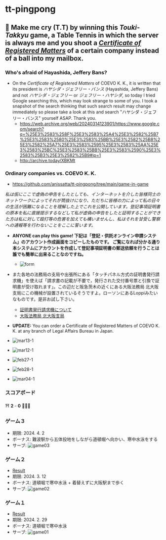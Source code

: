 # tt-pingpong

## :ping_pong: Make me cry (T.T) by winning this *Touki-Takkyu* game, a Table Tennis in which the server is always me and you shoot a [*Certificate of Registered Matters*](https://business-japan.jp/2019/04/28/japan-certificate-of-registered-matters-for-companies/) of a certain company instead of a ball into my mailbox. 

### Who's afraid of Hayashida, Jeffery Bans? 
- On the *Certificate of Registered Matters* of COEVO K. K., it is written that its president is *ハヤシダ・ジェフリー・バンス* (Hayashida, Jeffery Bans) and not *ハヤシダ・ジェフリー* or *ジェフリー・ハヤシダ,* so today I tried Google searching this, which may look strange to some of you.  I took a snapshot of the search thinking that such search result may change immediately so please take a look at this and search "ハヤシダ・ジェフリー・バンス" yourself ASAP.  Thank you.
  - https://web.archive.org/web/20240314123901/https://www.google.com/search?q=%25E3%2583%258F%25E3%2583%25A4%25E3%2582%25B7%25E3%2583%2580%25E3%2583%25BB%25E3%2582%25B8%25E3%2582%25A7%25E3%2583%2595%25E3%2583%25AA%25E3%2583%25BC%25E3%2583%25BB%25E3%2583%2590%25E3%2583%25B3%25E3%2582%25B9#ip=1
  - http://archive.today/XBKMt

### Ordinary companies vs. COEVO K. K. 
- https://github.com/anissatta/tt-pingpong/tree/main/game-in-game

*私は仮にここで虚偽の申告をしたとしても、インターネットを介した皆様同士のネットワークによってそれが筒抜けになり、ただちに皆様の力によって私の日々の生活が困難になることを理解した上でこれを公開しています。登記事項証明書の原本を私に直接提示するなどして私が虚偽の申告をしたと証明することができた方は私に対して殴打等の危害を加えても構いませんし、私はそれを甘受し警察への通報等を行わないことをここに誓います。* 

- **ANYONE can play this game! 下記は「登記・供託オンライン申請システム」のアカウント作成画面をコピーしたものです。 ご覧になれば分かる通り本システムにアカウントを作成して登記事項証明書の郵送依頼を行うことは誰でも簡単に出来ることなのですね。**
  - ![form](form.jpg)
- また各地の法務局の支局や出張所にある「タッチパネル方式の証明書発行請求機」を使えば「請求書の記載が不要で，発行された交付番号票と引換で証明書が受け取れます」。この辺だと阪急茨木の近くにある大阪法務局 北大阪支局にこの機械が設置されているそうですよ。ローソンにあるLoppiみたいなものです。是非お試し下さい。
  - [証明書発行請求機について](https://houmukyoku.moj.go.jp/osaka/static/seikyuuki.pdf)
  - [大阪法務局 北大阪支局](https://houmukyoku.moj.go.jp/osaka/table/shikyokutou/all/kitaosaka.html)

- **UPDATE:** You can order a Certificate of Registered Matters of COEVO K. K. at any branch of Legal Affairs Bureau in Japan.  
- ![mar13-1](mar13-1.jpg)
- ![mar12-1](mar12-1.jpg)
- ![feb27-1](feb27-1.jpg)
- ![feb28-1](feb28-1.jpg)
- ![mar04-1](mar04-1.jpg)

### スコアボード

:shinto_shrine: **2** - **0** :people_holding_hands: 

### ゲーム３
- 期限: 2024. 4. 2
- ボーナス: 難波駅から五体投地をしながら道頓堀へ向かい、寒中水泳をする
- サーブ: ![game03](game03/my.png)

### ゲーム２
- [Result](https://github.com/anissatta/tt-pingpong/tree/main/game02)
- 期限: 2024. 3. 12
- ボーナス: 道頓堀で寒中水泳 + 着替えずに大阪駅まで歩く
- サーブ: ![game02](game02/my.png)

### ゲーム１
- [Result](https://github.com/anissatta/tt-pingpong/tree/main/game01)
- 期限: 2024. 2. 29
- ボーナス: 道頓堀で寒中水泳
- サーブ: ![game01](game01/my.png)
